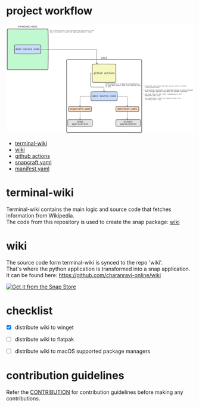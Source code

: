 # project workflow

![workflow](https://github.com/charanravi-online/terminal-wiki/blob/main/wiki_project_workflow.png)

- [terminal-wiki](https://github.com/charanravi-online/terminal-wiki)
- [wiki](https://github.com/charanravi-online/wiki)
- [github actions](https://github.com/charanravi-online/wiki/actions)
- [snapcraft.yaml](https://github.com/charanravi-online/wiki/blob/main/snapcraft.yaml)
- [manifest.yaml](https://github.com/microsoft/winget-pkgs/pull/153706/)

# terminal-wiki

Terminal-wiki contains the main logic and source code that fetches information from Wikipedia.\
The code from this repository is used to create the snap package: [wiki](https://snapcraft.io/wiki)



# wiki
The source code form terminal-wiki is synced to the repo 'wiki'.\
That's where the python application is transformed into a snap application.\
It can be found here:  https://github.com/charanravi-online/wiki

[![Get it from the Snap Store](https://snapcraft.io/static/images/badges/en/snap-store-black.svg)](https://snapcraft.io/wiki)

# checklist
- [x] distribute wiki to winget
- [ ] distribute wiki to flatpak
- [ ] distribute wiki to macOS supported package managers


# contribution guidelines
Refer the [CONTRIBUTION](https://github.com/charanravi-online/terminal-wiki/blob/main/docs/CONTRIBUTING.md) for contribution guidelines before making any contributions.
